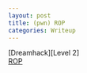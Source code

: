 ```yaml
---
layout: post
title: (pwn) ROP
categories: Writeup
---
```

[Dreamhack][Level 2]<br>
[ROP](https://bugeun1007.tistory.com/78)